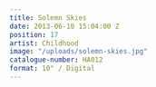 ```yaml
---
title: Solemn Skies
date: 2013-06-10 15:04:00 Z
position: 17
artist: Childhood
image: "/uploads/solemn-skies.jpg"
catalogue-number: HA012
format: 10" / Digital
---
```


